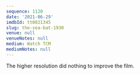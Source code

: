 ```yaml
---
sequence: 1120
date: '2021-06-29'
imdbId: tt0021345
slug: the-sea-bat-1930
venue: null
venueNotes: null
medium: Watch TCM
mediumNotes: null
---
```



The higher resolution did nothing to improve the film.
